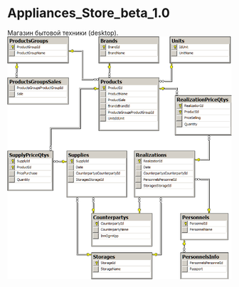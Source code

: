 # Appliances_Store_beta_1.0
Магазин бытовой техники (desktop).<br>
![Image alt](images/Diagram2.png)
